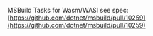MSBuild Tasks for Wasm/WASI
see spec: 
[https://github.com/dotnet/msbuild/pull/10259](https://github.com/dotnet/msbuild/pull/10259)
